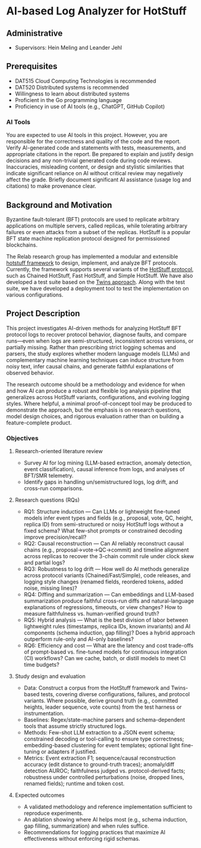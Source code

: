 # AI-based Log Analyzer for HotStuff

## Administrative

- Supervisors: Hein Meling and Leander Jehl

## Prerequisites

- DAT515 Cloud Computing Technologies is recommended
- DAT520 Distributed systems is recommended
- Willingness to learn about distributed systems
- Proficient in the Go programming language
- Proficiency in use of AI tools (e.g., ChatGPT, GitHub Copilot)

### AI Tools

You are expected to use AI tools in this project.
However, you are responsible for the correctness and quality of the code and the report.
Verify AI-generated code and statements with tests, measurements, and appropriate citations in the report.
Be prepared to explain and justify design decisions and any non-trivial generated code during code reviews.
Inaccuracies, misleading content, or design and stylistic similarities that indicate significant reliance on AI without critical review may negatively affect the grade.
Briefly document significant AI assistance (usage log and citations) to make provenance clear.

## Background and Motivation

Byzantine fault-tolerant (BFT) protocols are used to replicate arbitrary applications on multiple servers, called replicas, while tolerating arbitrary failures or even attacks from a subset of the replicas.
HotStuff is a popular BFT state machine replication protocol designed for permissioned blockchains.

The Relab research group has implemented a modular and extensible [hotstuff framework][3] to design, implement, and analyze BFT protocols.
Currently, the framework supports several variants of the [HotStuff protocol][4], such as Chained HotStuff, Fast HotStuff, and Simple HotStuff.
We have also developed a test suite based on the [Twins approach][5].
Along with the test suite, we have developed a deployment tool to test the implementation on various configurations.

## Project Description

This project investigates AI-driven methods for analyzing HotStuff BFT protocol logs to recover protocol behavior, diagnose faults, and compare runs—even when logs are semi-structured, inconsistent across versions, or partially missing.
Rather than prescribing strict logging schemas and parsers, the study explores whether modern language models (LLMs) and complementary machine learning techniques can induce structure from noisy text, infer causal chains, and generate faithful explanations of observed behavior.

The research outcome should be a methodology and evidence for when and how AI can produce a robust and flexible log analysis pipeline that generalizes across HotStuff variants, configurations, and evolving logging styles.
Where helpful, a minimal proof-of-concept tool may be produced to demonstrate the approach, but the emphasis is on research questions, model design choices, and rigorous evaluation rather than on building a feature-complete product.

### Objectives

1. Research-oriented literature review
   - Survey AI for log mining (LLM-based extraction, anomaly detection, event classification), causal inference from logs, and analyses of BFT/SMR telemetry.
   - Identify gaps in handling un/semistructured logs, log drift, and cross-run comparisons.

2. Research questions (RQs)
   - RQ1: Structure induction — Can LLMs or lightweight fine-tuned models infer event types and fields (e.g., proposal, vote, QC, height, replica ID) from semi-structured or noisy HotStuff logs without a fixed schema? What few-shot prompts or constrained decoding improve precision/recall?
   - RQ2: Causal reconstruction — Can AI reliably reconstruct causal chains (e.g., proposal→vote→QC→commit) and timeline alignment across replicas to recover the 3-chain commit rule under clock skew and partial logs?
   - RQ3: Robustness to log drift — How well do AI methods generalize across protocol variants (Chained/Fast/Simple), code releases, and logging style changes (renamed fields, reordered tokens, added noise, missing lines)?
   - RQ4: Diffing and summarization — Can embeddings and LLM-based summarization produce faithful cross-run diffs and natural-language explanations of regressions, timeouts, or view changes? How to measure faithfulness vs. human-verified ground truth?
   - RQ5: Hybrid analysis — What is the best division of labor between lightweight rules (timestamps, replica IDs, known invariants) and AI components (schema induction, gap filling)? Does a hybrid approach outperform rule-only and AI-only baselines?
   - RQ6: Efficiency and cost — What are the latency and cost trade-offs of prompt-based vs. fine-tuned models for continuous integration (CI) workflows? Can we cache, batch, or distill models to meet CI time budgets?

3. Study design and evaluation
   - Data: Construct a corpus from the HotStuff framework and Twins-based tests, covering diverse configurations, failures, and protocol variants. Where possible, derive ground truth (e.g., committed heights, leader sequence, vote counts) from the test harness or instrumentation.
   - Baselines: Regex/state-machine parsers and schema-dependent tools that assume strictly structured logs.
   - Methods: Few-shot LLM extraction to a JSON event schema; constrained decoding or tool-calling to ensure type correctness; embedding-based clustering for event templates; optional light fine-tuning or adapters if justified.
   - Metrics: Event extraction F1; sequence/causal reconstruction accuracy (edit distance to ground-truth traces); anomaly/diff detection AUROC; faithfulness judged vs. protocol-derived facts; robustness under controlled perturbations (noise, dropped lines, renamed fields); runtime and token cost.

4. Expected outcomes
   - A validated methodology and reference implementation sufficient to reproduce experiments.
   - An ablation showing where AI helps most (e.g., schema induction, gap filling, summarization) and when rules suffice.
   - Recommendations for logging practices that maximize AI effectiveness without enforcing rigid schemas.

[3]: https://github.com/relab/hotstuff
[4]: https://arxiv.org/abs/1803.05069
[5]: https://malkhi.com/posts/2020/04/making-BFT-systems-robust/
